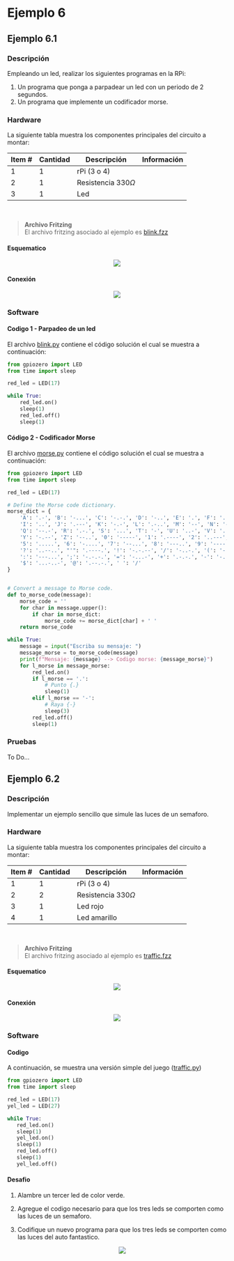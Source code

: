 # Ejemplo 6 

## Ejemplo 6.1

### Descripción

Empleando un led, realizar los siguientes programas en la RPi:
1. Un programa que ponga a parpadear un led con un periodo de 2 segundos.
2. Un programa que implemente un codificador morse.

### Hardware

La siguiente tabla muestra los componentes principales del circuito a montar:

|Item # |Cantidad |Descripción| Información|
|---|---|---|---|
|1|1|rPi (3 o 4)||
|2|1|Resistencia $330 \Omega$||
|3|1|Led||

<br>

> **Archivo Fritzing** <br>
> El archivo fritzing asociado al ejemplo es [blink.fzz](blink.fzz)

#### Esquematico

<p align = "center">
<img src = "blink_sch.png">
</p>

#### Conexión

<p align = "center">
<img src = "blink_bb.png">
</p>

### Software

#### Codigo 1 - Parpadeo de un led

El archivo [blink.py](blink.py) contiene el código solución el cual se muestra a continuación:

```py
from gpiozero import LED
from time import sleep

red_led = LED(17)

while True:
    red_led.on()
    sleep(1)
    red_led.off()
    sleep(1)
```

#### Código 2 - Codificador Morse

El archivo [morse.py](morse.py) contiene el código solución el cual se muestra a continuación:

```py
from gpiozero import LED
from time import sleep

red_led = LED(17)

# Define the Morse code dictionary.
morse_dict = {
    'A': '.-', 'B': '-...', 'C': '-.-.', 'D': '-..', 'E': '.', 'F': '..-.', 'G': '--.', 'H': '....',
    'I': '..', 'J': '.---', 'K': '-.-', 'L': '.-..', 'M': '--', 'N': '-.', 'O': '---', 'P': '.--.',
    'Q': '--.-', 'R': '.-.', 'S': '...', 'T': '-', 'U': '..-', 'V': '...-', 'W': '.--', 'X': '-..-',
    'Y': '-.--', 'Z': '--..', '0': '-----', '1': '.----', '2': '..---', '3': '...--', '4': '....-',
    '5': '.....', '6': '-....', '7': '--...', '8': '---..', '9': '----.', '.': '.-.-.-', ',': '--..--',
    '?': '..--..', "'": '.----.', '!': '-.-.--', '/': '-..-.', '(': '-.--.', ')': '-.--.-', '&': '.-...',
    ':': '---...', ';': '-.-.-.', '=': '-...-', '+': '.-.-.', '-': '-....-', '_': '..--.-', '"': '.-..-.',
    '$': '...-..-', '@': '.--.-.', ' ': '/'
}


# Convert a message to Morse code.
def to_morse_code(message):    
    morse_code = ''
    for char in message.upper():
        if char in morse_dict:
            morse_code += morse_dict[char] + ' '
    return morse_code

while True:
    message = input("Escriba su mensaje: ")
    message_morse = to_morse_code(message)
    print(f"Mensaje: {message} --> Codigo morse: {message_morse}")
    for l_morse in message_morse:
        red_led.on()
        if l_morse == '.':
            # Punto {.}
            sleep(1)            
        elif l_morse == '-':
            # Raya {-}
            sleep(3)            
        red_led.off()
        sleep(1)
```

### Pruebas

To Do...

## Ejemplo 6.2

### Descripción

Implementar un ejemplo sencillo que simule las luces de un semaforo.

### Hardware

La siguiente tabla muestra los componentes principales del circuito a montar:

|Item # |Cantidad |Descripción| Información|
|---|---|---|---|
|1|1|rPi (3 o 4)||
|2|2|Resistencia $330 \Omega$||
|3|1|Led rojo||
|4|1|Led amarillo||

<br>

> **Archivo Fritzing** <br>
> El archivo fritzing asociado al ejemplo es [traffic.fzz](traffic.fzz)

#### Esquematico

<p align = "center">
<img src = "traffic_sch.png">
</p>

#### Conexión

<p align = "center">
<img src = "traffic_bb.png">
</p>

### Software

#### Codigo

A continuación, se muestra una versión simple del juego ([traffic.py](traffic.py))

```py
from gpiozero import LED
from time import sleep

red_led = LED(17)
yel_led = LED(27)

while True:
   red_led.on()
   sleep(1)
   yel_led.on()
   sleep(1)
   red_led.off()
   sleep(1)
   yel_led.off()
```

#### Desafio

1. Alambre un tercer led de color verde.
2. Agregue el codigo necesario para que los tres leds se comporten como las luces de un semaforo.
3. Codifique un nuevo programa para que los tres leds se comporten como las luces del auto fantastico.
   
   <p align = "center">
   <img src = "https://charlescadbury.com/wp-content/uploads/2018/09/kitt.gif?w=340">
   </p>
   
